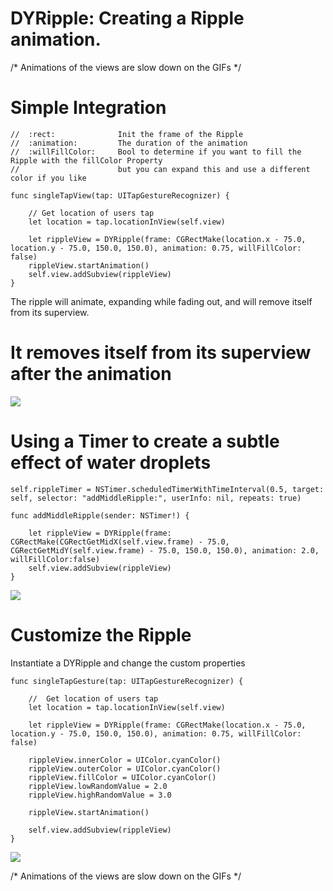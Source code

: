 # DYRipple: Creating a Ripple animation.
/*
    Animations of the views are slow down on the GIFs
*/

# Simple Integration

    //  :rect:              Init the frame of the Ripple
    //  :animation:         The duration of the animation
    //  :willFillColor:     Bool to determine if you want to fill the Ripple with the fillColor Property 
    //                      but you can expand this and use a different color if you like

    func singleTapView(tap: UITapGestureRecognizer) {
    
        // Get location of users tap
        let location = tap.locationInView(self.view)
        
        let rippleView = DYRipple(frame: CGRectMake(location.x - 75.0, location.y - 75.0, 150.0, 150.0), animation: 0.75, willFillColor: false)
        rippleView.startAnimation()
        self.view.addSubview(rippleView)
    }

The ripple will animate, expanding while fading out, and will remove itself from its superview.
# It removes itself from its superview after the animation

![](https://raw.githubusercontent.com/dannyYassine/DYRipple/master/TapRipple.gif)

# Using a Timer to create a subtle effect of water droplets

    self.rippleTimer = NSTimer.scheduledTimerWithTimeInterval(0.5, target: self, selector: "addMiddleRipple:", userInfo: nil, repeats: true)
    
    func addMiddleRipple(sender: NSTimer!) {
        
        let rippleView = DYRipple(frame: CGRectMake(CGRectGetMidX(self.view.frame) - 75.0, CGRectGetMidY(self.view.frame) - 75.0, 150.0, 150.0), animation: 2.0, willFillColor:false)
        self.view.addSubview(rippleView)
    }
    

![](https://raw.githubusercontent.com/dannyYassine/DYRipple/master/RainRipple.gif)

# Customize the Ripple
Instantiate a DYRipple and change the custom properties

    func singleTapGesture(tap: UITapGestureRecognizer) {
    
        //  Get location of users tap
        let location = tap.locationInView(self.view)

        let rippleView = DYRipple(frame: CGRectMake(location.x - 75.0, location.y - 75.0, 150.0, 150.0), animation: 0.75, willFillColor: false)
        
        rippleView.innerColor = UIColor.cyanColor()
        rippleView.outerColor = UIColor.cyanColor()
        rippleView.fillColor = UIColor.cyanColor()
        rippleView.lowRandomValue = 2.0
        rippleView.highRandomValue = 3.0
        
        rippleView.startAnimation()
        
        self.view.addSubview(rippleView)
    }


![](https://raw.githubusercontent.com/dannyYassine/DYRipple/master/newCustomGif.gif)

/*
    Animations of the views are slow down on the GIFs
*/
